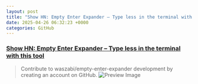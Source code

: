 ```yaml
---
layout: post
title: "Show HN: Empty Enter Expander – Type less in the terminal with this tool"
date: 2025-04-26 06:32:23 +0000
categories: GitHub
---
```


### [Show HN: Empty Enter Expander – Type less in the terminal with this tool](https://github.com/waszabi/empty-enter-expander)

> Contribute to waszabi/empty-enter-expander development by creating an account on GitHub.
![Preview Image](https://opengraph.githubassets.com/00b1974abf41bc49866e229339b7535a25f8a2819724d70b5745f08ea2d169c6/waszabi/empty-enter-expander)

